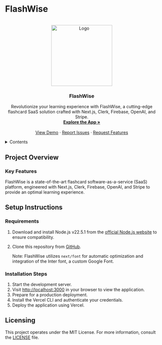 # FlashWise

<!-- LICENSE FOR THE README TEMPLATE USED FROM https://github.com/othneildrew/Best-README-Template

MIT License

Copyright (c) 2021 Othneil Drew

Permission is hereby granted, free of charge, to any person obtaining a copy
of this software and associated documentation files (the "Software"), to deal
in the Software without restriction, including without limitation the rights
to use, copy, modify, merge, publish, distribute, sublicense, and/or sell
copies of the Software, and to permit persons to whom the Software is
furnished to do so, subject to the following conditions:

The above copyright notice and this permission notice shall be included in all
copies or substantial portions of the Software.

THE SOFTWARE IS PROVIDED "AS IS", WITHOUT WARRANTY OF ANY KIND, EXPRESS OR
IMPLIED, INCLUDING BUT NOT LIMITED TO THE WARRANTIES OF MERCHANTABILITY,
FITNESS FOR A PARTICULAR PURPOSE AND NONINFRINGEMENT. IN NO EVENT SHALL THE
AUTHORS OR COPYRIGHT HOLDERS BE LIABLE FOR ANY CLAIM, DAMAGES OR OTHER
LIABILITY, WHETHER IN AN ACTION OF CONTRACT, TORT OR OTHERWISE, ARISING FROM,
OUT OF OR IN CONNECTION WITH THE SOFTWARE OR THE USE OR OTHER DEALINGS IN THE
SOFTWARE. -->

<!-- Improved compatibility of back to top link: See: https://github.com/othneildrew/Best-README-Template/pull/73 -->
<a name="readme-top"></a>
<!--
*** Thanks for checking out the Best-README-Template. If you have a suggestion
*** that would make this better, please fork the repo and create a pull request
*** or simply open an issue with the tag "enhancement".
*** Don't forget to give the project a star!
*** Thanks again! Now go create something AMAZING! :D
-->

<!-- PROJECT LOGO -->
<br />
<div align="center">
  <a href="https://github.com/HeadStarterTeam2024/flashcard-saas">
    <img src="src/app/logo.png" alt="Logo" width="200" height="200">
  </a>

  <h3 align="center">FlashWise</h3>

  <p align="center">
    Revolutionize your learning experience with FlashWise, a cutting-edge flashcard SaaS solution crafted with Next.js, Clerk, Firebase, OpenAI, and Stripe.
    <br />
    <a href="#"><strong>Explore the App »</strong></a>
    <br />
    <br />
    <a href="https://github.com/HeadStarterTeam2024/flashcard-saas">View Demo</a>
    ·
    <a href="https://github.com/HeadStarterTeam2024/flashcard-saas/issues">Report Issues</a>
    ·
    <a href="https://github.com/HeadStarterTeam2024/flashcard-saas/issues">Request Features</a>
  </p>
</div>

<!-- TABLE OF CONTENTS -->
<details>
  <summary>Contents</summary>
  <ol>
    <li>
      <a href="#about-the-project">Project Overview</a>
      <ul>
        <li><a href="#features">Key Features</a></li>
        <li><a href="#authors">Creators</a></li>
      </ul>
    </li>
    <li>
      <a href="#getting-started">Setup Instructions</a>
      <ul>
        <li><a href="#prerequisites">Requirements</a></li>
        <li><a href="#installation">Installation Steps</a></li>
      </ul>
    </li>
    <li><a href="#license">Licensing</a></li>
  </ol>
</details>

<!-- ABOUT THE PROJECT -->
## Project Overview

### Key Features
FlashWise is a state-of-the-art flashcard software-as-a-service (SaaS) platform, engineered with Next.js, Clerk, Firebase, OpenAI, and Stripe to provide an optimal learning experience. 

<!-- GETTING STARTED -->
## Setup Instructions

### Requirements

1. Download and install Node.js v22.5.1 from the [official Node.js website](https://nodejs.org/en) to ensure compatibility.
2. Clone this repository from [GitHub](https://github.com/HeadStarterTeam2024/flashcard-saas).

   Note: FlashWise utilizes `next/font` for automatic optimization and integration of the Inter font, a custom Google Font.

### Installation Steps

1. Start the development server.
2. Visit [http://localhost:3000](http://localhost:3000) in your browser to view the application.
3. Prepare for a production deployment.
4. Install the Vercel CLI and authenticate your credentials.
5. Deploy the application using Vercel.

<!-- LICENSE -->
## Licensing

This project operates under the MIT License. For more information, consult the [LICENSE](LICENSE) file.
